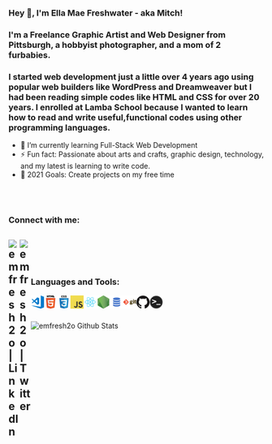 ### Hey 👋, I'm Ella Mae Freshwater - aka Mitch!

### I'm a Freelance Graphic Artist and Web Designer from Pittsburgh, a hobbyist photographer, and a mom of 2 furbabies.

### I started web development just a little over 4 years ago using popular web builders like WordPress and Dreamweaver but I had been reading simple codes like HTML and CSS for over 20 years. I enrolled at Lamba School because I wanted to learn how to read and write useful,functional codes using other programming languages.

- 🌱 I’m currently learning Full-Stack Web Development
- ⚡ Fun fact: Passionate about arts and crafts, graphic design, technology, and my latest is learning to write code.
- 🥅 2021 Goals: Create projects on my free time
<br />
<br />

### Connect with me:

[<img align="left" alt="emfresh2o | LinkedIn" width="22px" src="https://cdn.jsdelivr.net/npm/simple-icons@v3/icons/linkedin.svg" />](http://www.linkedin.com/in/ella-mae-freshwater)
[<img align="left" alt="emfresh2o | Twitter" width="22px" src="https://cdn.jsdelivr.net/npm/simple-icons@v3/icons/twitter.svg" />](https://twitter.com/emfresh2o)
<br />
<br />
---
### Languages and Tools:

<img align="left" alt="Visual Studio Code" width="26px" src="https://raw.githubusercontent.com/github/explore/80688e429a7d4ef2fca1e82350fe8e3517d3494d/topics/visual-studio-code/visual-studio-code.png" />
<img align="left" alt="HTML5" width="26px" src="https://raw.githubusercontent.com/github/explore/80688e429a7d4ef2fca1e82350fe8e3517d3494d/topics/html/html.png" />
<img align="left" alt="CSS3" width="26px" src="https://raw.githubusercontent.com/github/explore/80688e429a7d4ef2fca1e82350fe8e3517d3494d/topics/css/css.png" />
<img align="left" alt="JavaScript" width="26px" src="https://raw.githubusercontent.com/github/explore/80688e429a7d4ef2fca1e82350fe8e3517d3494d/topics/javascript/javascript.png" />
<img align="left" alt="React" width="26px" src="https://raw.githubusercontent.com/github/explore/80688e429a7d4ef2fca1e82350fe8e3517d3494d/topics/react/react.png" />
<img align="left" alt="Node.js" width="26px" src="https://raw.githubusercontent.com/github/explore/80688e429a7d4ef2fca1e82350fe8e3517d3494d/topics/nodejs/nodejs.png" />
<img align="left" alt="SQL" width="26px" src="https://raw.githubusercontent.com/github/explore/80688e429a7d4ef2fca1e82350fe8e3517d3494d/topics/sql/sql.png" />
<img align="left" alt="Git" width="26px" src="https://raw.githubusercontent.com/github/explore/80688e429a7d4ef2fca1e82350fe8e3517d3494d/topics/git/git.png" />
<img align="left" alt="GitHub" width="26px" src="https://raw.githubusercontent.com/github/explore/78df643247d429f6cc873026c0622819ad797942/topics/github/github.png" />
<img align="left" alt="Terminal" width="26px" src="https://raw.githubusercontent.com/github/explore/80688e429a7d4ef2fca1e82350fe8e3517d3494d/topics/terminal/terminal.png" />
<br />
<br />
<br />
<img align='left' alt='emfresh2o Github Stats' src="https://github-readme-stats1-emfresh2o.vercel.app/api?username=emfresh2o&show_icons=true&hide_border=true&hide_stars=true&count_private=true" />
<br />
<br />
